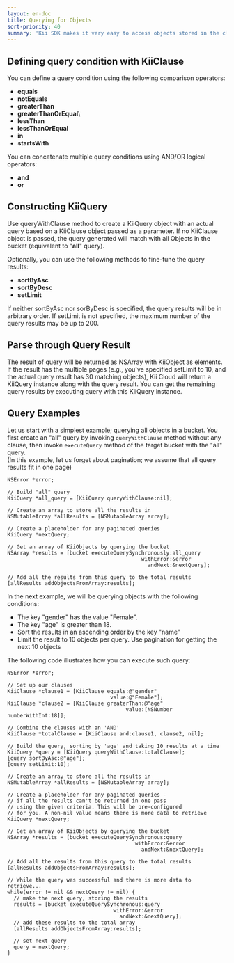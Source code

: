 ```yaml
---
layout: en-doc
title: Querying for Objects
sort-priority: 40
summary: 'Kii SDK makes it very easy to access objects stored in the cloud, despite the objects being arbitrary key/value pairs. The SDK allows you to make specific queries on any bucket - for example: retrieve up to 10 objects in a bucket having a key named "count" be greater than 8 in descending order. Read on for some examples...'
---
```

## Defining query condition with KiiClause

You can define a query condition using the following comparison operators:

* **equals**
* **notEquals**
* **greaterThan**
* **greaterThanOrEqual**\
* **lessThan**
* **lessThanOrEqual**
* **in**
* **startsWith**

You can concatenate multiple query conditions using AND/OR logical operators:

* **and**
* **or**

## Constructing KiiQuery

Use queryWithClause method to create a KiiQuery object with an actual query
based on a KiiClause object passed as a parameter.  If no KiiClause object is
passed, the query generated will match with all Objects in the bucket
(equivalent to "**all**" query).

Optionally, you can use the following methods to fine-tune the query results:

* **sortByAsc**
* **sortByDesc**
* **setLimit**

If neither sortByAsc nor sorByDesc is specified, the query results will be in
arbitrary order.  If setLimit is not specified, the maximum number of the query
results may be up to 200.

## Parse through Query Result

The result of query will be returned as NSArray with KiiObject as elements.  If
the result has the multiple pages (e.g., you've specified setLimit to 10, and
the actual query result has 30 matching objects), Kii Cloud will return a
KiiQuery instance along with the query result.  You can get the remaining query
results by executing query with this KiiQuery instance.

## Query Examples

Let us start with a simplest example; querying all objects in a bucket.  You
first create an "all" query by invoking `queryWithClause` method without any
clause, then invoke `executeQuery` method of the target bucket with the "all"
query.  
(In this example, let us forget about pagination; we assume that all query
results fit in one page)

```objc
NSError *error;

// Build "all" query
KiiQuery *all_query = [KiiQuery queryWithClause:nil];

// Create an array to store all the results in
NSMutableArray *allResults = [NSMutableArray array];

// Create a placeholder for any paginated queries
KiiQuery *nextQuery;

// Get an array of KiiObjects by querying the bucket
NSArray *results = [bucket executeQuerySynchronously:all_query
                                           withError:&error
                                             andNext:&nextQuery];

// Add all the results from this query to the total results
[allResults addObjectsFromArray:results];
```

In the next example, we will be querying objects with the following conditions:

* The key "gender" has the value "Female".
* The key "age" is greater than 18.
* Sort the results in an ascending order by the key "name"
* Limit the result to 10 objects per query.  Use pagination for getting the
  next 10 objects

The following code illustrates how you can execute such query:

```objc
NSError *error;

// Set up our clauses
KiiClause *clause1 = [KiiClause equals:@"gender"
                                 value:@"Female"];
KiiClause *clause2 = [KiiClause greaterThan:@"age"
                                      value:[NSNumber numberWithInt:18]];

// Combine the clauses with an 'AND'
KiiClause *totalClause = [KiiClause and:clause1, clause2, nil];

// Build the query, sorting by 'age' and taking 10 results at a time
KiiQuery *query = [KiiQuery queryWithClause:totalClause];
[query sortByAsc:@"age"];
[query setLimit:10];

// Create an array to store all the results in
NSMutableArray *allResults = [NSMutableArray array];

// Create a placeholder for any paginated queries -
// if all the results can't be returned in one pass
// using the given criteria. This will be pre-configured
// for you. A non-nil value means there is more data to retrieve
KiiQuery *nextQuery;

// Get an array of KiiObjects by querying the bucket
NSArray *results = [bucket executeQuerySynchronous:query
                                         withError:&error
                                           andNext:&nextQuery];

// Add all the results from this query to the total results
[allResults addObjectsFromArray:results];

// While the query was successful and there is more data to retrieve...
while(error != nil && nextQuery != nil) {
  // make the next query, storing the results
  results = [bucket executeQuerySynchronous:query
                                  withError:&error
                                    andNext:&nextQuery];
  // add these results to the total array
  [allResults addObjectsFromArray:results];

  // set next query
  query = nextQuery;
}
```
